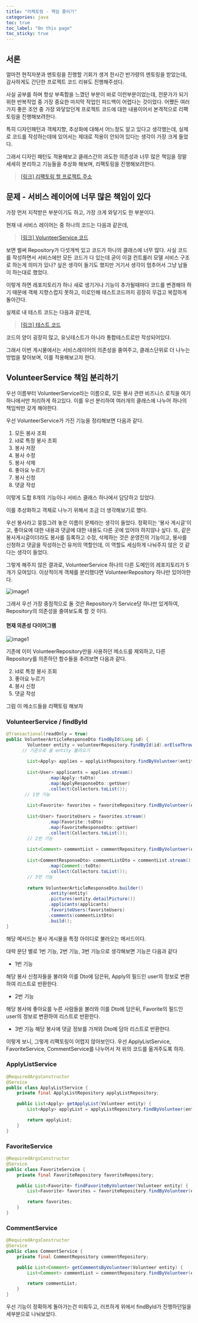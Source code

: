 ```yaml
---
title: "리팩토링 - 책임 줄이기"
categories: java
toc: true
toc_label: "On this page"
toc_sticky: true
---
```

## 서론

얼마전 현직자분과 멘토링을 진행할 기회가 생겨 한시간 반가량의 멘토링을 받았는데, 감사하게도 간단한 프로젝트 코드 리뷰도 진행해주셨다. 

사실 공부를 하며 항상 부족함을 느꼈던 부분이 바로 이런부분이었는데, 전문가가 되기 위한 반복작업 중 가장 중요한 마지막 작업인 피드백이 어렵다는 것이었다. 어쨌든 여러가지 좋은 조언 중 가장 와닿았던게 프로젝트 코드에 대한 내용이어서 본격적으로 리팩토링을 진행해보려한다.

특히 디자인패턴과 객체지향, 추상화에 대해서 어느정도 알고 있다고 생각했는데, 실제로 코드를 작성하는데에 있어서는 제대로 적용이 안되어 있다는 생각이 가장 크게 들었다. 

그래서 디자인 패턴도 적용해보고 클래스간의 과도한 의존성과 너무 많은 책임을 정말 세세히 분리하고 기능들을 추상화 해보며, 리팩토링을 진행해보려한다.

>[[링크] 리팩토링 할 프로젝트 주소](https://github.com/Jamong-Project/Jamong-Backend/tree/c2a2024bb01deca1dba9fea5d51b04b2a4f7a554)


## 문제 - 서비스 레이어에 너무 많은 책임이 있다
가장 먼저 지적받은 부분이기도 하고, 가장 크게 와닿기도 한 부분이다.

현재 내 서비스 레이어는 중 하나의 코드는 다음과 같은데, 

> [[링크] VolunteerService 코드](https://github.com/Jamong-Project/Jamong-Backend/blob/c2a2024bb01deca1dba9fea5d51b04b2a4f7a554/src/main/java/com/example/jamong/volunteer/service/VolunteerService.java)

보면 벌써 Repository가 다섯개씩 있고 코드가 하나의 클래스에 너무 많다. 사실 코드를 작성하면서 서비스에만 모든 코드가 다 있는데 굳이 이걸 컨트롤러 모델 서비스 구조로 하는게 의미가 있나? 싶은 생각이 들기도 했지만 거기서 생각이 멈추어서 그냥 남들이 하는대로 했었다.

이렇게 하면 레포지토리가 하나 새로 생기거나 기능이 추가될때마다 코드를 변경해야 하기 때문에 객체 지향스럽지 못하고, 이로인해 테스트코드까지 굉장히 무겁고 복잡하게 돌아간다.

실제로 내 테스트 코드는 다음과 같은데,

> [[링크] 테스트 코드](https://github.com/Jamong-Project/Jamong-Backend/blob/c2a2024bb01deca1dba9fea5d51b04b2a4f7a554/src/test/java/com/example/jamong/volunteer/service/VolunteerServiceTest.java)

코드의 양이 굉장히 많고, 유닛테스트가 아니라 통합테스트로만 작성되어있다. 

그래서 이번 게시물에서는 서비스레이어의 의존성을 줄여주고, 클래스단위로 더 나누는 방법을 찾아보며, 이를 적용해보고자 한다.

## VolunteerService 책임 분리하기
우선 이름부터 VolunteerService라는 이름으로, 모든 봉사 관련 비즈니스 로직을 여기 하나에서만 처리하게 하고있다. 이를 우선 분리하여 여러개의 클래스에 나누어 하나의 책임씩만 갖게 해야한다.

우선 VolunteerService가 가진 기능을 정리해보면 다음과 같다.

1. 모든 봉사 조회
2. id로 특정 봉사 조회
3. 봉사 저장
4. 봉사 수정
5. 봉사 삭제
6. 좋아요 누르기
7. 봉사 신청
8. 댓글 작성

이렇게 도합 8개의 기능이나 서비스 클래스 하나에서 담당하고 있었다.

이를 추상화하고 객체로 나누기 위해서 조금 더 생각해보기로 했다.

우선 봉사라고 뭉뜽그려 놓은 이름이 문제라는 생각이 들었다. 정확히는 '봉사 게시글'이고, 좋아요에 대한 내용과 댓글에 대한 내용도 다른 곳에 있어야 하지않나 싶다. 또, 같은 봉사게시글이더라도 봉사를 등록하고 수정, 삭제하는 것은 운영진의 기능이고, 봉사를 신청하고 댓글을 작성하는건 유저의 역할인데, 이 역할도 세심하게 나눠주지 않은 것 같다는 생각이 들었다.

그렇게 해주지 않은 결과로, VolunteerService 하나의 다른 도메인의 레포지토리가 5개가 모여있다. 이상적이게 객체를 분리했다면 VolunteerRepository 하나만 있어야한다.

![image1](/assets/images/tech/Java/2023-01-30-리팩토링/image2.PNG)

그래서 우선 가장 중점적으로 둘 것은 Repository가 Service당 하나만 있게하여, Repository의 의존성을 줄여보도록 할 것 이다.



#### 현재 의존성 다이어그램

![image1](/assets/images/tech/Java/2023-01-30-리팩토링/image1.PNG)


기존에 이미 VolunteerRepository만을 사용하던 메소드를 제외하고, 다른 Repository를 의존하던 함수들을 추려보면 다음과 같다.

2. id로 특정 봉사 조회
6. 좋아요 누르기
7. 봉사 신청
8. 댓글 작성

그럼 이 메소드들을 리팩토링 해보자

### VolunteerService / findById
```java
@Transactional(readOnly = true)
public VolunteerArticleResponseDto findById(Long id) {
	    Volunteer entity = volunteerRepository.findById(id).orElseThrow(NoExistVolunteerException::new);
	  // 기준으로 둘 entity 불러오기
	
	    List<Apply> applies = applyListRepository.findByVolunteer(entity);
	  
	    List<User> applicants = applies.stream()
	            .map(Apply::toDto)
	            .map(ApplyResponseDto::getUser)
	            .collect(Collectors.toList());
	   // 1번 기능
	   
	    List<Favorite> favorites = favoriteRepository.findByVolunteer(entity);
	
	    List<User> favoriteUsers = favorites.stream()
	            .map(Favorite::toDto)
	            .map(FavoriteResponseDto::getUser)
	            .collect(Collectors.toList());
	    // 2번 기능
	   
	    List<Comment> commentList = commentRepository.findByVolunteer(entity);
	     
	    List<CommentResponseDto> commentListDto = commentList.stream()
	            .map(Comment::toDto)
	            .collect(Collectors.toList());
	    // 3번 기능
	
	    return VolunteerArticleResponseDto.builder()
	            .entity(entity)
	            .pictures(entity.detailPicture())
	            .applicants(applicants)
	            .favoriteUsers(favoriteUsers)
	            .comments(commentListDto)
	            .build();
}
```

해당 메서드는 봉사 게시물을 특정 아이디로 불러오는 메서드이다. 

대략 문단 별로 1번 기능, 2번 기능, 3번 기능으로 생각해보면 기능은 다음과 같다

* 1번 기능 

해당 봉사 신청자들을 불러와 이를 Dto에 담은뒤, Apply의 필드인 user의 정보로 변환하여 리스트로 반환한다.

* 2번 기능 

해당 봉사에 좋아요를 누른 사람들을 불러와 이를 Dto에 담은뒤, Favorite의 필드인 user의 정보로 변환하여 리스트로 반환한다.

* 3번 기능
해당 봉사에 댓글 정보를 가져와 Dto에 담아 리스트로 반환한다.

이렇게 보니, 그렇게 리팩토링이 어렵지 않아보인다. 우선 ApplyListService, FavoriteService, CommentService를 나누어서 저 위의 코드를 옮겨주도록 하자.

### ApplyListService

```java
@RequiredArgsConstructor
@Service
public class ApplyListService {
    private final ApplyListRepository applyListRepository;

    public List<Apply> getApplyList(Volunteer entity) {
        List<Apply> applyList = applyListRepository.findByVolunteer(entity);

        return applyList;
    }
}
```

### FavoriteService

```java
@RequiredArgsConstructor
@Service
public class FavoriteService {
    private final FavoriteRepository favoriteRepository;

    public List<Favorite> findFavoriteByVolunteer(Volunteer entity) {
        List<Favorite> favorites = favoriteRepository.findByVolunteer(entity);

        return favorites;
    }
}
```

### CommentService
```java
@RequiredArgsConstructor
@Service
public class CommentService {
    private final CommentRepository commentRepository;

    public List<Comment> getCommentsByVolunteer(Volunteer entity) {
        List<Comment> commentList = commentRepository.findByVolunteer(entity);

        return commentList;
    }
}

```

우선 기능이 정확하게 돌아가는건 미뤄두고, 러프하게 위에서 findById가 진행하던일을 세부분으로 나눠보았다.







